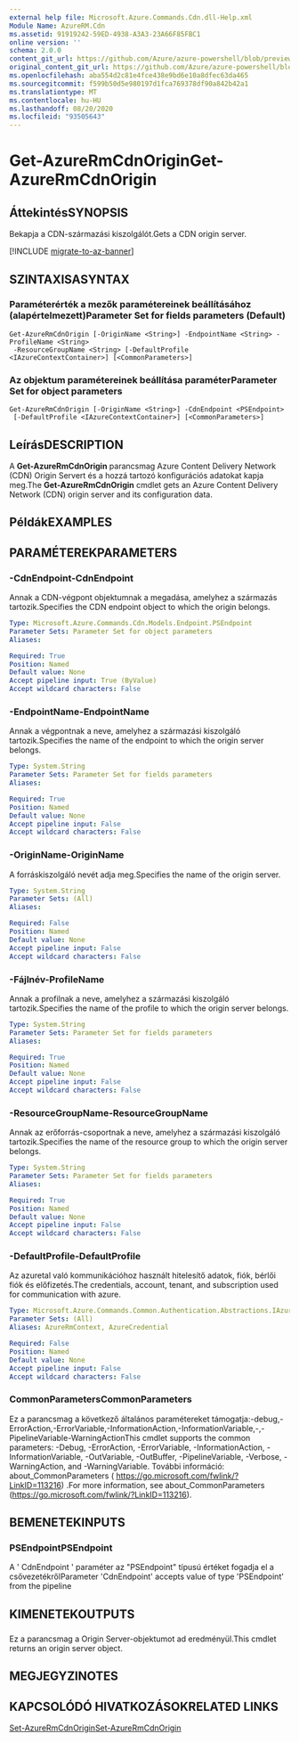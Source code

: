 ```yaml
---
external help file: Microsoft.Azure.Commands.Cdn.dll-Help.xml
Module Name: AzureRM.Cdn
ms.assetid: 91919242-59ED-4938-A3A3-23A66F85FBC1
online version: ''
schema: 2.0.0
content_git_url: https://github.com/Azure/azure-powershell/blob/preview/src/ResourceManager/Cdn/Commands.Cdn/help/Get-AzureRmCdnOrigin.md
original_content_git_url: https://github.com/Azure/azure-powershell/blob/preview/src/ResourceManager/Cdn/Commands.Cdn/help/Get-AzureRmCdnOrigin.md
ms.openlocfilehash: aba554d2c81e4fce438e9bd6e10a8dfec63da465
ms.sourcegitcommit: f599b50d5e980197d1fca769378df90a842b42a1
ms.translationtype: MT
ms.contentlocale: hu-HU
ms.lasthandoff: 08/20/2020
ms.locfileid: "93505643"
---
```

# <span data-ttu-id="e778b-101">Get-AzureRmCdnOrigin</span><span class="sxs-lookup"><span data-stu-id="e778b-101">Get-AzureRmCdnOrigin</span></span>

## <span data-ttu-id="e778b-102">Áttekintés</span><span class="sxs-lookup"><span data-stu-id="e778b-102">SYNOPSIS</span></span>
<span data-ttu-id="e778b-103">Bekapja a CDN-származási kiszolgálót.</span><span class="sxs-lookup"><span data-stu-id="e778b-103">Gets a CDN origin server.</span></span>

[!INCLUDE [migrate-to-az-banner](../../includes/migrate-to-az-banner.md)]

## <span data-ttu-id="e778b-104">SZINTAXISA</span><span class="sxs-lookup"><span data-stu-id="e778b-104">SYNTAX</span></span>

### <span data-ttu-id="e778b-105">Paraméterérték a mezők paramétereinek beállításához (alapértelmezett)</span><span class="sxs-lookup"><span data-stu-id="e778b-105">Parameter Set for fields parameters (Default)</span></span>
```
Get-AzureRmCdnOrigin [-OriginName <String>] -EndpointName <String> -ProfileName <String>
 -ResourceGroupName <String> [-DefaultProfile <IAzureContextContainer>] [<CommonParameters>]
```

### <span data-ttu-id="e778b-106">Az objektum paramétereinek beállítása paraméter</span><span class="sxs-lookup"><span data-stu-id="e778b-106">Parameter Set for object parameters</span></span>
```
Get-AzureRmCdnOrigin [-OriginName <String>] -CdnEndpoint <PSEndpoint>
 [-DefaultProfile <IAzureContextContainer>] [<CommonParameters>]
```

## <span data-ttu-id="e778b-107">Leírás</span><span class="sxs-lookup"><span data-stu-id="e778b-107">DESCRIPTION</span></span>
<span data-ttu-id="e778b-108">A **Get-AzureRmCdnOrigin** parancsmag Azure Content Delivery Network (CDN) Origin Servert és a hozzá tartozó konfigurációs adatokat kapja meg.</span><span class="sxs-lookup"><span data-stu-id="e778b-108">The **Get-AzureRmCdnOrigin** cmdlet gets an Azure Content Delivery Network (CDN) origin server and its configuration data.</span></span>

## <span data-ttu-id="e778b-109">Példák</span><span class="sxs-lookup"><span data-stu-id="e778b-109">EXAMPLES</span></span>

## <span data-ttu-id="e778b-110">PARAMÉTEREK</span><span class="sxs-lookup"><span data-stu-id="e778b-110">PARAMETERS</span></span>

### <span data-ttu-id="e778b-111">-CdnEndpoint</span><span class="sxs-lookup"><span data-stu-id="e778b-111">-CdnEndpoint</span></span>
<span data-ttu-id="e778b-112">Annak a CDN-végpont objektumnak a megadása, amelyhez a származás tartozik.</span><span class="sxs-lookup"><span data-stu-id="e778b-112">Specifies the CDN endpoint object to which the origin belongs.</span></span>

```yaml
Type: Microsoft.Azure.Commands.Cdn.Models.Endpoint.PSEndpoint
Parameter Sets: Parameter Set for object parameters
Aliases: 

Required: True
Position: Named
Default value: None
Accept pipeline input: True (ByValue)
Accept wildcard characters: False
```

### <span data-ttu-id="e778b-113">-EndpointName</span><span class="sxs-lookup"><span data-stu-id="e778b-113">-EndpointName</span></span>
<span data-ttu-id="e778b-114">Annak a végpontnak a neve, amelyhez a származási kiszolgáló tartozik.</span><span class="sxs-lookup"><span data-stu-id="e778b-114">Specifies the name of the endpoint to which the origin server belongs.</span></span>

```yaml
Type: System.String
Parameter Sets: Parameter Set for fields parameters
Aliases: 

Required: True
Position: Named
Default value: None
Accept pipeline input: False
Accept wildcard characters: False
```

### <span data-ttu-id="e778b-115">-OriginName</span><span class="sxs-lookup"><span data-stu-id="e778b-115">-OriginName</span></span>
<span data-ttu-id="e778b-116">A forráskiszolgáló nevét adja meg.</span><span class="sxs-lookup"><span data-stu-id="e778b-116">Specifies the name of the origin server.</span></span>

```yaml
Type: System.String
Parameter Sets: (All)
Aliases: 

Required: False
Position: Named
Default value: None
Accept pipeline input: False
Accept wildcard characters: False
```

### <span data-ttu-id="e778b-117">-Fájlnév</span><span class="sxs-lookup"><span data-stu-id="e778b-117">-ProfileName</span></span>
<span data-ttu-id="e778b-118">Annak a profilnak a neve, amelyhez a származási kiszolgáló tartozik.</span><span class="sxs-lookup"><span data-stu-id="e778b-118">Specifies the name of the profile to which the origin server belongs.</span></span>

```yaml
Type: System.String
Parameter Sets: Parameter Set for fields parameters
Aliases: 

Required: True
Position: Named
Default value: None
Accept pipeline input: False
Accept wildcard characters: False
```

### <span data-ttu-id="e778b-119">-ResourceGroupName</span><span class="sxs-lookup"><span data-stu-id="e778b-119">-ResourceGroupName</span></span>
<span data-ttu-id="e778b-120">Annak az erőforrás-csoportnak a neve, amelyhez a származási kiszolgáló tartozik.</span><span class="sxs-lookup"><span data-stu-id="e778b-120">Specifies the name of the resource group to which the origin server belongs.</span></span>

```yaml
Type: System.String
Parameter Sets: Parameter Set for fields parameters
Aliases: 

Required: True
Position: Named
Default value: None
Accept pipeline input: False
Accept wildcard characters: False
```

### <span data-ttu-id="e778b-121">-DefaultProfile</span><span class="sxs-lookup"><span data-stu-id="e778b-121">-DefaultProfile</span></span>
<span data-ttu-id="e778b-122">Az azuretal való kommunikációhoz használt hitelesítő adatok, fiók, bérlői fiók és előfizetés.</span><span class="sxs-lookup"><span data-stu-id="e778b-122">The credentials, account, tenant, and subscription used for communication with azure.</span></span>

```yaml
Type: Microsoft.Azure.Commands.Common.Authentication.Abstractions.IAzureContextContainer
Parameter Sets: (All)
Aliases: AzureRmContext, AzureCredential

Required: False
Position: Named
Default value: None
Accept pipeline input: False
Accept wildcard characters: False
```

### <span data-ttu-id="e778b-123">CommonParameters</span><span class="sxs-lookup"><span data-stu-id="e778b-123">CommonParameters</span></span>
<span data-ttu-id="e778b-124">Ez a parancsmag a következő általános paramétereket támogatja:-debug,-ErrorAction,-ErrorVariable,-InformationAction,-InformationVariable,-,-PipelineVariable-WarningAction</span><span class="sxs-lookup"><span data-stu-id="e778b-124">This cmdlet supports the common parameters: -Debug, -ErrorAction, -ErrorVariable, -InformationAction, -InformationVariable, -OutVariable, -OutBuffer, -PipelineVariable, -Verbose, -WarningAction, and -WarningVariable.</span></span> <span data-ttu-id="e778b-125">További információ: about_CommonParameters ( https://go.microsoft.com/fwlink/?LinkID=113216) .</span><span class="sxs-lookup"><span data-stu-id="e778b-125">For more information, see about_CommonParameters (https://go.microsoft.com/fwlink/?LinkID=113216).</span></span>

## <span data-ttu-id="e778b-126">BEMENETEK</span><span class="sxs-lookup"><span data-stu-id="e778b-126">INPUTS</span></span>

### <span data-ttu-id="e778b-127">PSEndpoint</span><span class="sxs-lookup"><span data-stu-id="e778b-127">PSEndpoint</span></span>
<span data-ttu-id="e778b-128">A ' CdnEndpoint ' paraméter az "PSEndpoint" típusú értéket fogadja el a csővezetékről</span><span class="sxs-lookup"><span data-stu-id="e778b-128">Parameter 'CdnEndpoint' accepts value of type 'PSEndpoint' from the pipeline</span></span>

## <span data-ttu-id="e778b-129">KIMENETEK</span><span class="sxs-lookup"><span data-stu-id="e778b-129">OUTPUTS</span></span>

###  
<span data-ttu-id="e778b-130">Ez a parancsmag a Origin Server-objektumot ad eredményül.</span><span class="sxs-lookup"><span data-stu-id="e778b-130">This cmdlet returns an origin server object.</span></span>

## <span data-ttu-id="e778b-131">MEGJEGYZI</span><span class="sxs-lookup"><span data-stu-id="e778b-131">NOTES</span></span>

## <span data-ttu-id="e778b-132">KAPCSOLÓDÓ HIVATKOZÁSOK</span><span class="sxs-lookup"><span data-stu-id="e778b-132">RELATED LINKS</span></span>

[<span data-ttu-id="e778b-133">Set-AzureRmCdnOrigin</span><span class="sxs-lookup"><span data-stu-id="e778b-133">Set-AzureRmCdnOrigin</span></span>](./Set-AzureRmCdnOrigin.md)


